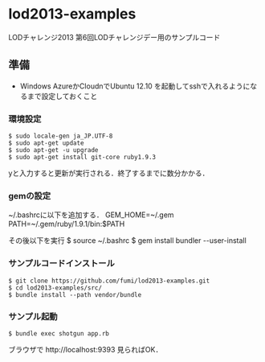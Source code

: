 # lod2013-examples

LODチャレンジ2013 第6回LODチャレンジデー用のサンプルコード

## 準備

* Windows AzureかCloudnでUbuntu 12.10 を起動してsshで入れるようになるまで設定しておくこと

### 環境設定

    $ sudo locale-gen ja_JP.UTF-8
    $ sudo apt-get update
    $ sudo apt-get -u upgrade
    $ sudo apt-get install git-core ruby1.9.3

yと入力すると更新が実行される．終了するまでに数分かかる．

### gemの設定

~/.bashrcに以下を追加する．
    GEM_HOME=~/.gem
    PATH=~/.gem/ruby/1.9.1/bin:$PATH

その後以下を実行
    $ source ~/.bashrc
    $ gem install bundler --user-install
    

### サンプルコードインストール

    $ git clone https://github.com/fumi/lod2013-examples.git
    $ cd lod2013-examples/src/
    $ bundle install --path vendor/bundle 

### サンプル起動

    $ bundle exec shotgun app.rb

ブラウザで http://localhost:9393 見らればOK．


